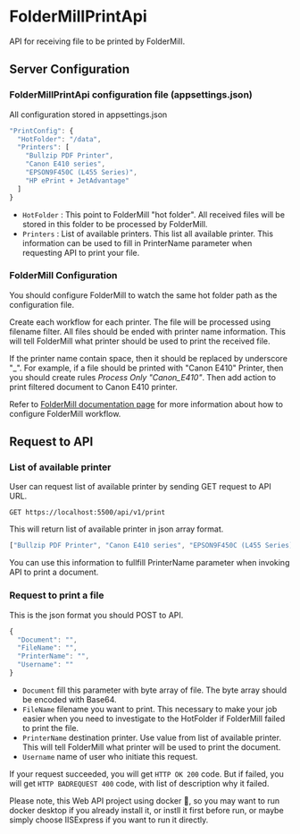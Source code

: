 # FolderMillPrintApi
API for receiving file to be printed by FolderMill.

## Server Configuration
### FolderMillPrintApi configuration file (appsettings.json)
All configuration stored in appsettings.json

```javascript
"PrintConfig": {
  "HotFolder": "/data",
  "Printers": [
    "Bullzip PDF Printer",
    "Canon E410 series",
    "EPSON9F450C (L455 Series)",
    "HP ePrint + JetAdvantage"
  ]
}
```

- ```HotFolder``` : This point to FolderMill "hot folder". All received files will be stored in this folder to be processed by FolderMill.
- ```Printers``` : List of available printers. This list all available printer. This information can be used to fill in PrinterName parameter when requesting API to print your file.

### FolderMill Configuration
You should configure FolderMill to watch the same hot folder path as the configuration file.

Create each workflow for each printer. The file will be processed using filename filter. All files should be ended with printer name information.
This will tell FolderMill what printer should be used to print the received file.

If the printer name contain space, then it should be replaced by underscore "_".
For example, if a file should be printed with "Canon E410" Printer, then you should create rules *Process Only "Canon_E410"*. Then add action to print filtered document to Canon E410 printer.

Refer to [FolderMill documentation page](https://www.foldermill.com/kb/user-guide "https://www.foldermill.com/kb/user-guide") for more information about how to configure FolderMill workflow.

## Request to API
### List of available printer
User can request list of available printer by sending GET request to API URL.
```
GET https://localhost:5500/api/v1/print
```

This will return list of available printer in json array format.

```javascript
["Bullzip PDF Printer", "Canon E410 series", "EPSON9F450C (L455 Series)", "HP ePrint + JetAdvantage"]
```

You can use this information to fullfill PrinterName parameter when invoking API to print a document.


### Request to print a file
This is the json format you should POST to API.

```javascript
{
  "Document": "",
  "FileName": "",
  "PrinterName": "",
  "Username": ""
}
```

- ```Document``` fill this parameter with byte array of file. The byte array should be encoded with Base64.
- ```FileName``` filename you want to print. This necessary to make your job easier when you need to investigate to the HotFolder if FolderMill failed to print the file.
- ```PrinterName``` destination printer. Use value from list of available printer. This will tell FolderMill what printer will be used to print the document.
- ```Username``` name of user who initiate this request.

If your request succeeded, you will get ```HTTP OK 200``` code. But if failed, you will get ```HTTP BADREQUEST 400``` code, with list of description why it failed.


Please note, this Web API project using docker :whale:, so you may want to run docker desktop if you already install it, or instll it first before run, or maybe simply choose IISExpress if you want to run it directly.
